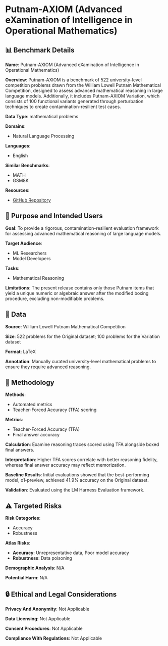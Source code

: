 # Putnam-AXIOM (Advanced eXamination of Intelligence in Operational Mathematics)

## 📊 Benchmark Details

**Name**: Putnam-AXIOM (Advanced eXamination of Intelligence in Operational Mathematics)

**Overview**: Putnam-AXIOM is a benchmark of 522 university-level competition problems drawn from the William Lowell Putnam Mathematical Competition, designed to assess advanced mathematical reasoning in large language models. Additionally, it includes Putnam-AXIOM Variation, which consists of 100 functional variants generated through perturbation techniques to create contamination-resilient test cases.

**Data Type**: mathematical problems

**Domains**:
- Natural Language Processing

**Languages**:
- English

**Similar Benchmarks**:
- MATH
- GSM8K

**Resources**:
- [GitHub Repository](https://github.com/brando90/putnam-axiom)

## 🎯 Purpose and Intended Users

**Goal**: To provide a rigorous, contamination-resilient evaluation framework for assessing advanced mathematical reasoning of large language models.

**Target Audience**:
- ML Researchers
- Model Developers

**Tasks**:
- Mathematical Reasoning

**Limitations**: The present release contains only those Putnam items that yield a unique numeric or algebraic answer after the modified boxing procedure, excluding non-modifiable problems.

## 💾 Data

**Source**: William Lowell Putnam Mathematical Competition

**Size**: 522 problems for the Original dataset; 100 problems for the Variation dataset

**Format**: LaTeX

**Annotation**: Manually curated university-level mathematical problems to ensure they require advanced reasoning.

## 🔬 Methodology

**Methods**:
- Automated metrics
- Teacher-Forced Accuracy (TFA) scoring

**Metrics**:
- Teacher-Forced Accuracy (TFA)
- Final answer accuracy

**Calculation**: Examine reasoning traces scored using TFA alongside boxed final answers.

**Interpretation**: Higher TFA scores correlate with better reasoning fidelity, whereas final answer accuracy may reflect memorization.

**Baseline Results**: Initial evaluations showed that the best-performing model, o1-preview, achieved 41.9% accuracy on the Original dataset.

**Validation**: Evaluated using the LM Harness Evaluation framework.

## ⚠️ Targeted Risks

**Risk Categories**:
- Accuracy
- Robustness

**Atlas Risks**:
- **Accuracy**: Unrepresentative data, Poor model accuracy
- **Robustness**: Data poisoning

**Demographic Analysis**: N/A

**Potential Harm**: N/A

## 🔒 Ethical and Legal Considerations

**Privacy And Anonymity**: Not Applicable

**Data Licensing**: Not Applicable

**Consent Procedures**: Not Applicable

**Compliance With Regulations**: Not Applicable
